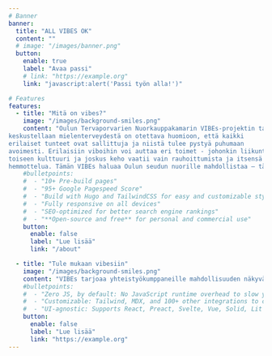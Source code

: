 ```yaml
---
# Banner
banner:
  title: "ALL VIBES OK"
  content: ""
  # image: "/images/banner.png"
  button:
    enable: true
    label: "Avaa passi"
    # link: "https://example.org"
    link: "javascript:alert('Passi työn alla!')"

# Features
features:
  - title: "Mitä on vibes?"
    image: "/images/background-smiles.png"
    content: "Oulun Tervaporvarien Nuorkauppakamarin VIBEs-projektin tavoite on edistää nuorten mielenterveyttä ja hyvinvointia Oulun alueella. Se on vastalause ’’good vibes only’’ -ideologialle, koska kun
keskustellaan mielenterveydestä on otettava huomioon, että kaikki
erilaiset tunteet ovat sallittuja ja niistä tulee pystyä puhumaan
avoimesti. Erilaisiin viboihin voi auttaa eri toimet - johonkin liikunta,
toiseen kulttuuri ja joskus keho vaatii vain rauhoittumista ja itsensä
hemmottelua. Tämän VIBEs haluaa Oulun seudun nuorille mahdollistaa – täysin ilmaiseksi."
    #bulletpoints:
    #  - "10+ Pre-build pages"
    #  - "95+ Google Pagespeed Score"
    #  - "Build with Hugo and TailwindCSS for easy and customizable styling"
    #  - "Fully responsive on all devices"
    #  - "SEO-optimized for better search engine rankings"
    #  - "**Open-source and free** for personal and commercial use"
    button:
      enable: false
      label: "Lue lisää"
      link: "/about"

  - title: "Tule mukaan vibesiin"
    image: "/images/background-smiles.png"
    content: "VIBEs tarjoaa yhteistyökumppaneille mahdollisuuden näkyvään ja merkitykselliseen vastuullisuustyöhön. Yhteistyössä autamme nuoria voimaan paremmin ja samalla vahvistamme yritysten brändiä. VIBEs tarjoaa yrityksille valmiin ja helpon konseptin, jonka kautta tehdään aidosti hyvää ja autetaan nuoria löytämään omat tapansa voida paremmin."
    #bulletpoints:
    #  - "Zero JS, by default: No JavaScript runtime overhead to slow you down."
    #  - "Customizable: Tailwind, MDX, and 100+ other integrations to choose from."
    #  - "UI-agnostic: Supports React, Preact, Svelte, Vue, Solid, Lit and more."
    button:
      enable: false
      label: "Lue lisää"
      link: "https://example.org"
---
```

